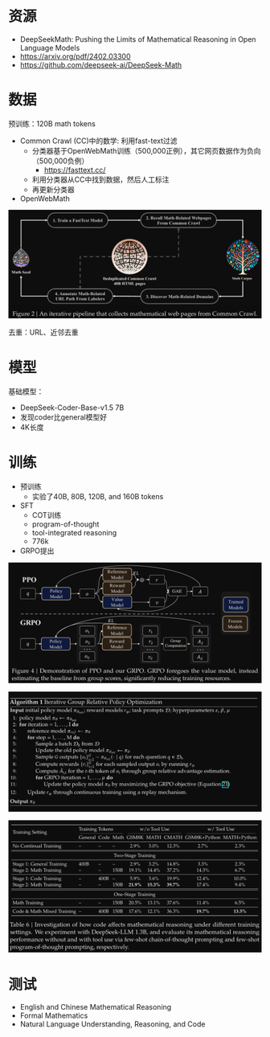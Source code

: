 # 资源

- DeepSeekMath: Pushing the Limits of Mathematical Reasoning in Open Language Models
- https://arxiv.org/pdf/2402.03300
- https://github.com/deepseek-ai/DeepSeek-Math

# 数据

预训练：120B math tokens
- Common Crawl (CC)中的数学: 利用fast-text过滤
  - 分类器基于OpenWebMath训练（500,000正例），其它网页数据作为负向（500,000负例）
    - https://fasttext.cc/
  - 利用分类器从CC中找到数据，然后人工标注
  - 再更新分类器
- OpenWebMath

![](.02_DeepSeek_Math_images/数据处理流程.png)

去重：URL、近邻去重

# 模型

基础模型：
- DeepSeek-Coder-Base-v1.5 7B
- 发现coder比general模型好
- 4K长度

# 训练

- 预训练
  - 实验了40B, 80B, 120B, and 160B tokens
- SFT
  - COT训练
  - program-of-thought
  - tool-integrated reasoning
  - 776k
- GRPO提出

![](.02_DeepSeek_Math_images/GRPO.png)

![](.02_DeepSeek_Math_images/GRPO流程.png)

![](.02_DeepSeek_Math_images/训练流程.png)

# 测试

- English and Chinese Mathematical Reasoning
- Formal Mathematics
- Natural Language Understanding, Reasoning, and Code
